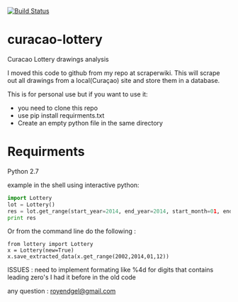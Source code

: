 [![Build Status](https://travis-ci.org/royendgel/curacao-lottery.png?branch=master)](https://travis-ci.org/royendgel/curacao-lottery)


curacao-lottery
===============

Curacao Lottery drawings analysis

I moved this code to github from my repo at scraperwiki.
This will scrape out all drawings from a local(Curaçao) site and store them in a database.

This is for personal use but if you want to use it: 
* you need to clone this repo
* use pip install requirments.txt 
* Create an empty python file in the same directory

Requirments
===========
Python 2.7

example in the shell using interactive python: 
```python
import Lottery
lot = Lottery()
res = lot.get_range(start_year=2014, end_year=2014, start_month=01, end_month=01)
print res
```

Or from the command line do the following :

```shell
from lottery import Lottery 
x = Lottery(new=True)
x.save_extracted_data(x.get_range(2002,2014,01,12))
```

ISSUES : 
need to implement formating like %4d for digits that contains leading zero's I had it before in the old code 

any question : royendgel@gmail.com
